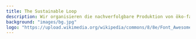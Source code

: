 ```yaml
---
title: The Sustainable Loop
description: Wir organisieren die nachverfolgbare Produktion von öko-fairer Kleidung
background: "images/bg.jpg"
logo: "https://upload.wikimedia.org/wikipedia/commons/8/8e/Font_Awesome_5_regular_gem.svg"
---
```

